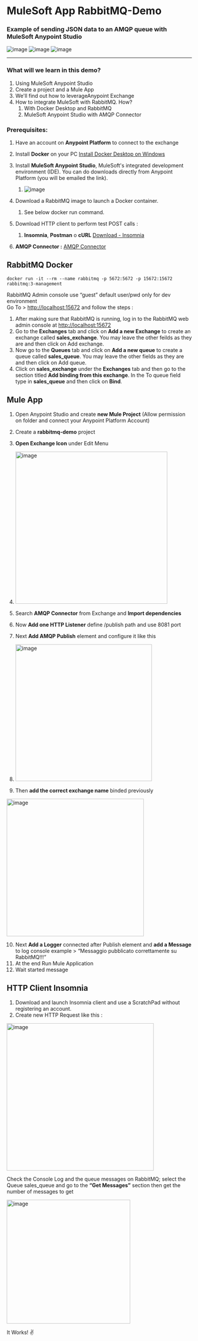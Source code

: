 # MuleSoft App RabbitMQ-Demo

### **Example of sending JSON data to an AMQP queue with MuleSoft Anypoint Studio** 

![image](https://github.com/user-attachments/assets/f088dca5-9462-478a-9c17-6bfaf2cdf221)   ![image](https://github.com/user-attachments/assets/5d81819f-6771-4d75-abd1-4ac6a37b96b9)   ![image](https://github.com/user-attachments/assets/791e32a9-4f9d-49e7-a992-f6972dd88d76)






---

### **What will we learn in this demo?** ###

1. Using MuleSoft Anypoint Studio
2. Create a project and a Mule App
3. We'll find out how to leverageAnypoint Exchange 
4. How to integrate MuleSoft with RabbitMQ. How?
   1. With Docker Desktop and RabbitMQ
   2. MuleSoft Anypoint Studio with AMQP Connector


### **Prerequisites:**

1. Have an account on **Anypoint Platform** to connect to the exchange  
2. Install **Docker** on your PC [Install Docker Desktop on Windows](https://docs.docker.com/desktop/install/windows-install/)   
3. Install **MuleSoft Anypoint Studio**, MuleSoft's integrated development environment (IDE). You can do downloads directly from Anypoint Platform (you will be emailed the link).  
   1. ![image](https://github.com/user-attachments/assets/709185b2-b3e1-4c55-b37d-35296de096f7)
 
4. Download a RabbitMQ image to launch a Docker container.   
   1. See below docker run command.  
5. Download HTTP client to perform test POST calls :  
   1. **Insomnia**, **Postman** o **cURL** [Download \- Insomnia](https://insomnia.rest/download)   
6. **AMQP Connector :**  [AMQP Connector](https://github.com/mulesoft/docs-connectors/blob/latest/amqp/0.3.9/modules/ROOT/pages/index.adoc#studio-plugin-1) 

## **RabbitMQ Docker** 

`docker run -it --rm --name rabbitmq -p 5672:5672 -p 15672:15672 rabbitmq:3-management` 

RabbitMQ Admin console use “guest” default user/pwd only for dev environment  
Go To \> [http://localhost:15672](http://localhost:15672) and follow the steps : 

1. After making sure that RabbitMQ is running, log in to the RabbitMQ web admin console at [http://localhost:15672](http://localhost:15672)  
2. Go to the **Exchanges** tab and click on **Add a new Exchange** to create an exchange called **sales\_exchange**. You may leave the other feilds as they are and then click on Add exchange.  
3. Now go to the **Queues** tab and click on **Add a new queue** to create a queue called **sales\_queue**. You may leave the other fields as they are and then click on Add queue.  
4. Click on **sales\_exchange** under the **Exchanges** tab and then go to the section titled **Add binding from this exchange**. In the To queue field type in **sales\_queue** and then click on **Bind**.

## **Mule App**

1. Open Anypoint Studio and create **new Mule Project** (Allow permission on folder and connect your Anypoint Platform Account)  
2. Create a **rabbitmq-demo** project  
3. **Open Exchange Icon** under Edit Menu   
4. <img width="413" alt="image" src="https://github.com/user-attachments/assets/62eb9ce7-50c7-4ea2-8fdf-ee3c0c95f1d8">
 
5. Search **AMQP Connector** from Exchange and **Import dependencies**   
6. Now **Add one HTTP Listener** define /publish path and use 8081 port   
7. Next **Add AMQP Publish** element and configure it like this   
8. <img width="371" alt="image" src="https://github.com/user-attachments/assets/d0d9aacc-0b4b-4ffa-96a6-39d7616909ce">
  
9. Then **add the correct exchange name** binded previously 
<img width="373" alt="image" src="https://github.com/user-attachments/assets/13ba42ac-53e5-4984-b7e0-e6d4987bbf79">
 
10. Next **Add a Logger** connected after Publish element and **add a Message** to log console example \> “Messaggio pubblicato correttamente su RabbitMQ\!\!\!”  
11. At the end Run Mule Application  
12. Wait started message

## **HTTP Client Insomnia**

1. Download and launch Insomnia client and use a ScratchPad without registering an account.  
2. Create new HTTP Request like this : 

<img width="400" alt="image" src="https://github.com/user-attachments/assets/ad9db930-58eb-42ac-b0b8-ce5c2f3e9514">

Check the Console Log and the queue messages on RabbitMQ; select the Queue sales\_queue and go to the **“Get Messages”** section then get the number of messages to get  

<img width="336" alt="image" src="https://github.com/user-attachments/assets/545edcdb-2302-4abf-9a60-e94773ba9d81">


It Works\! ✌️ 

